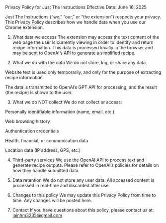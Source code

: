 Privacy Policy for Just The Instructions
Effective Date: June 16, 2025

Just The Instructions (“we,” “our,” or “the extension”) respects your privacy. This Privacy Policy describes how we handle data when you use our Chrome extension.

1. What data we access
The extension may access the text content of the web page the user is currently viewing in order to identify and return recipe information. This data is processed locally in the browser and may be sent to OpenAI’s API to generate a simplified recipe.

2. What we do with the data
We do not store, log, or share any data.

Website text is used only temporarily, and only for the purpose of extracting recipe information.

The data is transmitted to OpenAI’s GPT API for processing, and the result (the recipe) is shown to the user.

3. What we do NOT collect
We do not collect or access:

Personally identifiable information (name, email, etc.)

Web browsing history

Authentication credentials

Health, financial, or communication data

Location data (IP address, GPS, etc.)

4. Third-party services
We use the OpenAI API to process text and generate recipe outputs. Please refer to OpenAI’s policies for details on how they handle submitted data.

5. Data retention
We do not store any user data. All accessed content is processed in real-time and discarded after use.

6. Changes to this policy
We may update this Privacy Policy from time to time. Any changes will be posted here.

7. Contact
If you have questions about this policy, please contact us at: iainhm3235@gmail.com